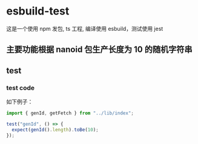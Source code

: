 # esbuild-test

这是一个使用 npm 发包, ts 工程, 编译使用 esbuild，测试使用 jest

## 主要功能根据 nanoid 包生产长度为 10 的随机字符串

## test

### test code

如下例子：

```ts
import { genId, getFetch } from "../lib/index";

test("genId", () => {
  expect(genId().length).toBe(10);
});
```
